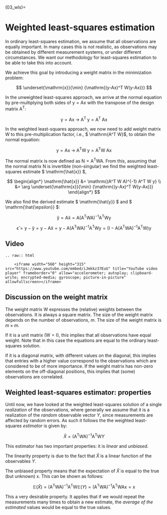 (03_wls)=
# Weighted least-squares estimation
In ordinary least-squares estimation, we assume that all observations are equally important. In many cases this is not realistic, as observations may be obtained by different measurement systems, or under different circumstances. We want our methodology for least-squares estimation to be able to take this into account.

We achieve this goal by introducing a weight matrix in the minimization problem:

$$
\underset{\mathrm{x}}{\min} {\mathrm{(y-Ax)^T W(y-Ax)}}
$$

In the unweighted least-squares approach, we arrive at the normal equation by pre-multiplying both sides of $\mathrm{y=Ax}$ with the transpose of the design matrix $\mathrm{A^T}$:

$$ 
\mathrm{y=Ax} \; \rightarrow \; \mathrm{A^T\;  y = A^T\; A x }
$$

In the weighted least-squares approach, we now need to add weight matrix $\mathrm{W}$ to this pre-multiplication factor, i.e., $ \mathrm{A^T W}$, to obtain the normal equation:

$$ 
\mathrm{y=Ax} \; \rightarrow \; \mathrm{A^T W \; y = A^TW \; A x}
$$

The normal matrix is now defined as $\mathrm{N=A^T W A}$. From this, assuming that the normal matrix $\mathrm{N}$ is invertible (non-singular) we find the weighted least-squares estimate $ \mathrm{\hat{x}} $, 

$$ 
\begin{align*}
\mathrm{\hat{x}} &= \mathrm{(A^T W A)^{-1} A^T W y} \\
                &= \arg \underset{\mathrm{x}}{\min} {\mathrm{(y-Ax)^T W(y-Ax)}}
\end{align*}
$$

We also find the derived estimate $ \mathrm{\hat{y}} $ and $ \mathrm{\hat{\epsilon}} $:

$$
\mathrm{\hat{y} = A \hat{x}  = A (A^T W A )^{-1} A^T W y}
$$

$$
 \mathrm{\hat{\epsilon} = y - \hat{y}= y - A \hat{x} = y-A (A^T W A )^{-1} A^T W y = (I- A(A^T W A )^{-1} A^T W) y}
$$

## Video
```{eval-rst}
.. raw:: html

    <iframe width="560" height="315" src="https://www.youtube.com/embed/iJmkkz37EuU" title="YouTube video player" frameborder="0" allow="accelerometer; autoplay; clipboard-write; encrypted-media; gyroscope; picture-in-picture" allowfullscreen></iframe>
```

## Discussion on the weight matrix
The weight matrix $\mathrm{W}$ expresses the (relative) weights between the observations. It is always a square matrix. The size of the weight matrix depends on the number of observations, $m$. The size of the weight matrix is $m\times m$. 

If it is a unit matrix ($\mathrm{W=I}$), this implies that all observations have equal weight. Note that in this case the equations are equal to the ordinary least-squares solution. 

If it is a diagonal matrix, with different values on the diagonal, this implies that entries with a higher value correspond to the observations which are considered to be of more importance. If the weight matrix has non-zero elements on the off-diagonal positions, this implies that (some) observations are correlated.

## Weighted least-squares estimator: properties

Until now, we have looked at the weighted least-squares solution of a single *realization* of the observations, where generally we assume that it is a realization of the *random* observable vector $Y$, since measurements are affected by random errors. As such it follows the the weighted least-squares *estimator* is given by:

$$
\hat{X}  = \mathrm{(A^T W A )^{-1} A^T W} Y
$$

This estimator has two important properties: it is *linear* and *unbiased*.

The linearity property is due to the fact that $\hat{X}$ is a linear function of the observables $Y$.

The unbiased property means that the expectation of $\hat{X}$ is equal to the true (but unknown) $\mathrm{x}$. This can be shown as follows:

$$
\mathbb{E}(\hat{X})  = \mathrm{(A^T W A )^{-1} A^T W} \mathbb{E}(Y) = \mathrm{(A^T W A )^{-1} A^T W Ax = x}
$$

This a very desirable property. It applies that if we would repeat the measurements many times to obtain a new estimate, the *average of the estimated* values would be equal to the true values.